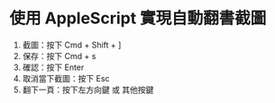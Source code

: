 # 使用 AppleScript 實現自動翻書截圖
1. 截圖：按下 Cmd + Shift + ]
2. 保存：按下 Cmd + s
3. 確認：按下 Enter
4. 取消當下截圖：按下 Esc
5. 翻下一頁：按下左方向鍵 或 其他按鍵